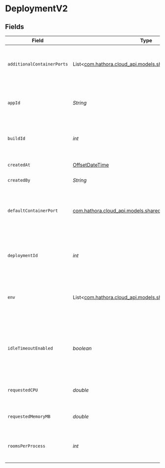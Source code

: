 # DeploymentV2


## Fields

| Field                                                                                                            | Type                                                                                                             | Required                                                                                                         | Description                                                                                                      | Example                                                                                                          |
| ---------------------------------------------------------------------------------------------------------------- | ---------------------------------------------------------------------------------------------------------------- | ---------------------------------------------------------------------------------------------------------------- | ---------------------------------------------------------------------------------------------------------------- | ---------------------------------------------------------------------------------------------------------------- |
| `additionalContainerPorts`                                                                                       | List<[com.hathora.cloud_api.models.shared.ContainerPort](../../models/shared/ContainerPort.md)>                  | :heavy_check_mark:                                                                                               | Additional ports your server listens on.                                                                         | {<br/>"transportType": "tcp",<br/>"port": 4000,<br/>"name": "debug"<br/>}                                        |
| `appId`                                                                                                          | *String*                                                                                                         | :heavy_check_mark:                                                                                               | System generated unique identifier for an application.                                                           | app-af469a92-5b45-4565-b3c4-b79878de67d2                                                                         |
| `buildId`                                                                                                        | *int*                                                                                                            | :heavy_check_mark:                                                                                               | System generated id for a build. Increments by 1.                                                                | 1                                                                                                                |
| `createdAt`                                                                                                      | [OffsetDateTime](https://docs.oracle.com/javase/8/docs/api/java/time/OffsetDateTime.html)                        | :heavy_check_mark:                                                                                               | When the deployment was created.                                                                                 |                                                                                                                  |
| `createdBy`                                                                                                      | *String*                                                                                                         | :heavy_check_mark:                                                                                               | N/A                                                                                                              | noreply@hathora.dev                                                                                              |
| `defaultContainerPort`                                                                                           | [com.hathora.cloud_api.models.shared.ContainerPort](../../models/shared/ContainerPort.md)                        | :heavy_check_mark:                                                                                               | A container port object represents the transport configruations for how your server will listen.                 |                                                                                                                  |
| `deploymentId`                                                                                                   | *int*                                                                                                            | :heavy_check_mark:                                                                                               | System generated id for a deployment. Increments by 1.                                                           | 1                                                                                                                |
| `env`                                                                                                            | List<[com.hathora.cloud_api.models.shared.DeploymentV2Env](../../models/shared/DeploymentV2Env.md)>              | :heavy_check_mark:                                                                                               | The environment variable that our process will have access to at runtime.                                        |                                                                                                                  |
| `idleTimeoutEnabled`                                                                                             | *boolean*                                                                                                        | :heavy_check_mark:                                                                                               | Option to shut down processes that have had no new connections or rooms<br/>for five minutes.                    |                                                                                                                  |
| `requestedCPU`                                                                                                   | *double*                                                                                                         | :heavy_check_mark:                                                                                               | The number of cores allocated to your process.                                                                   | 0.5                                                                                                              |
| `requestedMemoryMB`                                                                                              | *double*                                                                                                         | :heavy_check_mark:                                                                                               | The amount of memory allocated to your process.                                                                  | 1024                                                                                                             |
| `roomsPerProcess`                                                                                                | *int*                                                                                                            | :heavy_check_mark:                                                                                               | Governs how many [rooms](https://hathora.dev/docs/concepts/hathora-entities#room) can be scheduled in a process. | 3                                                                                                                |